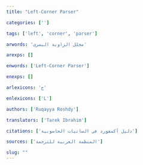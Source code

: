 ```yaml
---
title: "Left-Corner Parser"

categories: ['']

tags: ['left', 'corner', 'parser']

arwords: 'محلل الزاوية اليسرى'

arexps: []

enwords: ['Left-Corner Parser']

enexps: []

arlexicons: 'ح'

enlexicons: ['L']

authors: ['Ruqayya Roshdy']

translators: ['Tarek Ibrahim']

citations: ['دليل أكسفورد في السانيات الحاسوبية']

sources: ['المنظمة العربية للترجمة']

slug: ""
---
```

